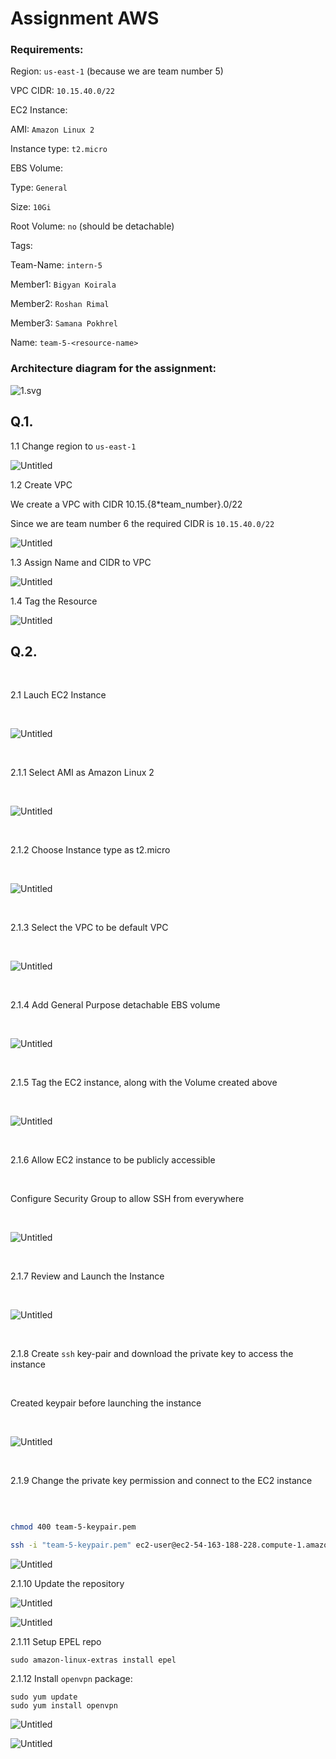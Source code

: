 # Assignment AWS

### Requirements:

Region: `us-east-1` (because we are team number 5)

VPC CIDR: `10.15.40.0/22`

EC2 Instance:

AMI: `Amazon Linux 2`

Instance type: `t2.micro`

EBS Volume:

Type: `General`

Size: `10Gi`

Root Volume: `no` (should be detachable)

Tags:

Team-Name: `intern-5`

Member1: `Bigyan Koirala`

Member2: `Roshan Rimal`

Member3: `Samana Pokhrel`

Name: `team-5-<resource-name>`

### Architecture diagram for the assignment:

![1.svg](images/1.svg)

## Q.1.

1.1 Change region to `us-east-1`

![Untitled](images/Untitled.png)

1.2 Create VPC

We create a VPC with CIDR 10.15.{8\*team_number}.0/22

Since we are team number 6 the required CIDR is `10.15.40.0/22`

![Untitled](images/Untitled%201.png)

1.3 Assign Name and CIDR to VPC

![Untitled](images/Untitled%202.png)

1.4 Tag the Resource

![Untitled](images/Untitled%203.png)

## Q.2.

​

2.1 Lauch EC2 Instance

​

![Untitled](images/Untitled%204.png)

​

2.1.1 Select AMI as Amazon Linux 2

​

![Untitled](images/Untitled%205.png)

​

2.1.2 Choose Instance type as t2.micro

​

![Untitled](images/Untitled%206.png)

​

2.1.3 Select the VPC to be default VPC

​

![Untitled](images/Untitled%207.png)

​

2.1.4 Add General Purpose detachable EBS volume

​

![Untitled](images/Untitled%208.png)

​

2.1.5 Tag the EC2 instance, along with the Volume created above

​

![Untitled](images/Untitled%209.png)

​

2.1.6 Allow EC2 instance to be publicly accessible

​

Configure Security Group to allow SSH from everywhere

​

![Untitled](images/Untitled%2010.png)

​

2.1.7 Review and Launch the Instance

​

![Untitled](images/Untitled%2011.png)

​

2.1.8 Create `ssh` key-pair and download the private key to access the instance

​

Created keypair before launching the instance

​

![Untitled](images/Untitled%2012.png)

​

2.1.9 Change the private key permission and connect to the EC2 instance

​

```bash

chmod 400 team-5-keypair.pem

ssh -i "team-5-keypair.pem" ec2-user@ec2-54-163-188-228.compute-1.amazonaws.com

```

![Untitled](https://github.com/LF-DevOps-Intern/6_aws_cloud-amit-sparsha-samana83/blob/main/images/Untitled%209.png)

2.1.10 Update the repository

![Untitled](https://github.com/LF-DevOps-Intern/6_aws_cloud-amit-sparsha-samana83/blob/main/images/Untitled%2014.png)

![Untitled](https://github.com/LF-DevOps-Intern/6_aws_cloud-amit-sparsha-samana83/blob/main/images/Untitled%2015.png)

2.1.11 Setup EPEL repo

```docker
sudo amazon-linux-extras install epel
```

2.1.12 Install `openvpn` package:

```docker
sudo yum update
sudo yum install openvpn
```

![Untitled](https://github.com/LF-DevOps-Intern/6_aws_cloud-amit-sparsha-samana83/blob/main/images/Untitled%2016.png)

![Untitled](https://github.com/LF-DevOps-Intern/6_aws_cloud-amit-sparsha-samana83/blob/main/images/Untitled%2017.png)
